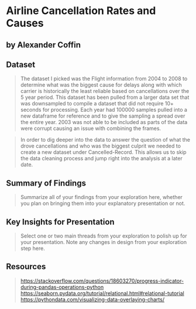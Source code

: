 # Airline Cancellation Rates and Causes
## by Alexander Coffin


## Dataset

> The dataset I picked was the Flight information from 2004 to 2008 to determine what was the biggest cause for delays along with which carrier is historically the least reliable based on cancellations over the 5 year period.  This dataset has been pulled from a larger data set that was downsampled to compile a dataset that did not require 10+ seconds for processing.  Each year had 100000 samples pulled into a new dataframe for reference and to give the sampling a spread over the entire year.  2003 was not able to be included as parts of the data were corrupt causing an issue with combining the frames.

> In order to dig deeper into the data to answer the question of what the drove cancellations and who was the biggest culprit we needed to create a new dataset under Cancelled-Record.  This allows us to skip the data cleaning process and jump right into the analysis at a later date.


## Summary of Findings

> Summarize all of your findings from your exploration here, whether you plan on bringing them into your explanatory presentation or not.


## Key Insights for Presentation

> Select one or two main threads from your exploration to polish up for your presentation. Note any changes in design from your exploration step here.



## Resources
>https://stackoverflow.com/questions/18603270/progress-indicator-during-pandas-operations-python 
>https://seaborn.pydata.org/tutorial/relational.html#relational-tutorial
>https://pythondata.com/visualizing-data-overlaying-charts/